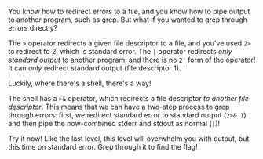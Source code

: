 You know how to redirect errors to a file, and you know how to pipe output to another program, such as grep.
But what if you wanted to grep through errors directly?

The `>` operator redirects a given file descriptor to a file, and you've used `2>` to redirect fd 2, which is standard error.
The `|` operator redirects _only standard output_ to another program, and there is no `2|` form of the operator!
It can _only_ redirect standard output (file descriptor 1).

Luckily, where there's a shell, there's a way!

The shell has a `>&` operator, which redirects a file descriptor _to another file descriptor_.
This means that we can have a two-step process to grep through errors: first, we redirect standard error to standard output (`2>& 1`) and then pipe the now-combined stderr and stdout as normal (`|`)!

Try it now!
Like the last level, this level will overwhelm you with output, but this time on standard error.
Grep through it to find the flag!
